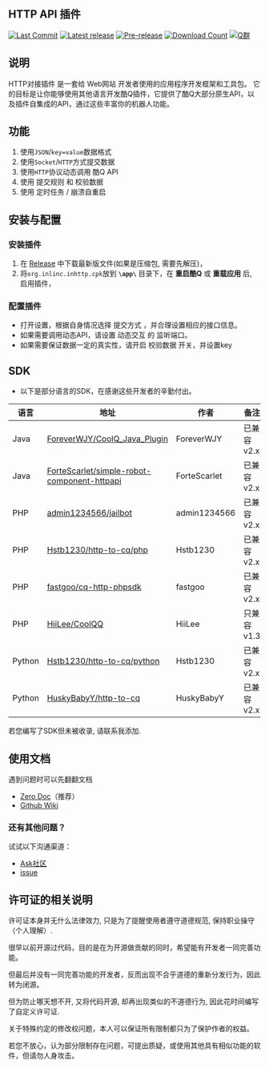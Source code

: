HTTP API 插件
---
[![Last Commit]][commit]
[![Latest release]][Latest Release]
[![Pre-release]][Release]
[![Download Count]][Release]
[![Q群]][Q群链接]

## **说明**

HTTP对接插件 是一套给 Web网站 开发者使用的应用程序开发框架和工具包。 它的目标是让你能够使用其他语言开发酷Q插件，它提供了酷Q大部分原生API，以及插件自集成的API，通过这些丰富你的机器人功能。

## **功能**

1. 使用```JSON```/```key=value```数据格式
2. 使用```Socket```/```HTTP```方式提交数据
3. 使用```HTTP```协议动态调用 酷Q API
4. 使用 提交规则 和 校验数据 
5. 使用 定时任务 / 崩溃自重启 

## **安装与配置**

### 安装插件

1. 在 [Release] 中下载最新版文件(如果是压缩包, 需要先解压)，
2. 将`org.inlinc.inhttp.cpk`放到 **`\app\`** 目录下，在 **重启酷Q** 或 **重载应用** 后, 启用插件，

###  配置插件

* 打开设置，根据自身情况选择 提交方式 ，并合理设置相应的接口信息。
* 如果需要调用动态API，请设置 动态交互 的 监听端口。
* 如果需要保证数据一定的真实性，请开启 校验数据 开关，并设置key

## SDK

* 以下是部分语言的SDK，在感谢这些开发者的辛勤付出。

| 语言 | 地址 | 作者 | 备注 |
| --- | ---- | --- | --- |
| Java | [ForeverWJY/CoolQ_Java_Plugin] | ForeverWJY | 已兼容v2.x |
| Java | [ForteScarlet/simple-robot-component-httpapi] | ForteScarlet | 已兼容v2.x |
| PHP | [admin1234566/jailbot] | admin1234566 | 已兼容v2.x |
| PHP | [Hstb1230/http-to-cq/php] | Hstb1230 | 已兼容v2.x |
| PHP | [fastgoo/cq-http-phpsdk] | fastgoo | 已兼容v2.x |
| PHP | [HiiLee/CoolQQ] | HiiLee | 只兼容v1.3 |
| Python | [Hstb1230/http-to-cq/python] | Hstb1230 | 已兼容v2.x |
| Python | [HuskyBabyY/http-to-cq] | HuskyBabyY | 已兼容v2.x |

若您编写了SDK但未被收录, 请联系我添加.

## 使用文档

遇到问题时可以先翻翻文档
* [Zero Doc]（推荐）
* [Github Wiki]

### 还有其他问题？
试试以下沟通渠道：
* [Ask社区]
* [issue]

## 许可证的相关说明

许可证本身并无什么法律效力, 只是为了提醒使用者遵守道德规范, 保持职业操守（个人理解）.

很早以前开源过代码，目的是在为开源做贡献的同时，希望能有开发者一同完善功能。

但最后并没有一同完善功能的开发者，反而出现不合乎道德的重新分发行为，因此转为闭源。

但为防止哪天想不开, 又将代码开源, 却再出现类似的不道德行为, 因此花时间编写了自定义许可证.

关于特殊约定的修改权问题，本人可以保证所有限制都只为了保护作者的权益。

若您不放心，认为部分限制存在问题，可提出质疑，或使用其他具有相似功能的软件，但请勿人身攻击。

[issue]: https://github.com/Hstb1230/http-to-cq/issues
[Q群链接]: https://jq.qq.com/?_wv=1027&k=4EvsX5W
[Github Wiki]: https://github.com/Hstb1230/http-to-cq/wiki
[Zero Doc]: https://www.kancloud.cn/zerolib/http-to-cq/387458
[Ask社区]: https://ask.1sls.cn/

[ForeverWJY/CoolQ_Java_Plugin]: https://github.com/ForeverWJY/CoolQ_Java_Plugin
[ForteScarlet/simple-robot-component-httpapi]: https://github.com/ForteScarlet/simple-robot-component-httpapi
[admin1234566/jailbot]: https://code.aliyun.com/admin1234566/jailbot
[Hstb1230/http-to-cq/php]: https://github.com/Hstb1230/http-to-cq/tree/master/demo/php
[fastgoo/cq-http-phpsdk]: https://github.com/fastgoo/cq-http-phpsdk 
[HiiLee/CoolQQ]: https://github.com/HiiLee/CoolQQ
[HuskyBabyY/http-to-cq]: https://github.com/Hstb1230/http-to-cq/tree/master/demo/python_byHuskyBabyY
[Hstb1230/http-to-cq/python]: https://github.com/Hstb1230/http-to-cq/tree/master/demo/python

[Last Commit]: https://img.shields.io/github/last-commit/Hstb1230/http-to-cq/2.5 "v2.5"
[Latest release]: https://img.shields.io/github/release/Hstb1230/http-to-cq.svg?label=Latest%20release "Latest release"
[Pre-release]: https://img.shields.io/github/v/release/Hstb1230/http-to-cq?include_prereleases&label=Pre-release "Pre-release"
[Download Count]: https://img.shields.io/github/downloads/Hstb1230/http-to-cq/total.svg "Download Count"
[Q群]: https://img.shields.io/badge/Q%E7%BE%A4-553601318-blue.svg "Q群"

[commit]: https://github.com/Hstb1230/http-to-cq/commits/2.5
[Release]: https://github.com/Hstb1230/http-to-cq/releases/
[Latest Release]: https://github.com/Hstb1230/http-to-cq/releases/latest

